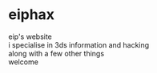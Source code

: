 # eiphax
eip's website\
i specialise in 3ds information and hacking\
along with a few other things\
welcome
